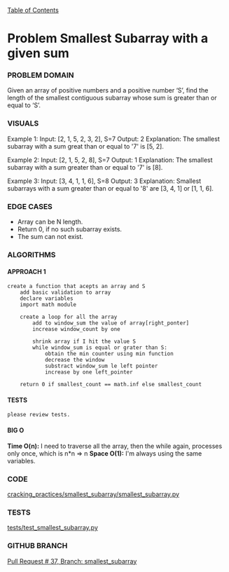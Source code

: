 [Table of Contents](../../README.md)


# Problem Smallest Subarray with a given sum

<!-- [Whiteboard approach](X) -->

### PROBLEM DOMAIN
Given an array of positive numbers and a positive number ‘S’, find the length of the smallest contiguous subarray whose sum is greater than or equal to ‘S’.

### VISUALS
Example 1:
Input: [2, 1, 5, 2, 3, 2], S=7
Output: 2
Explanation: The smallest subarray with a sum great than or equal to '7' is [5, 2].


Example 2:
Input: [2, 1, 5, 2, 8], S=7
Output: 1
Explanation: The smallest subarray with a sum greater than or equal to '7' is [8].


Example 3:
Input: [3, 4, 1, 1, 6], S=8
Output: 3
Explanation: Smallest subarrays with a sum greater than or equal to '8' are [3, 4, 1] or [1, 1, 6].

### EDGE CASES
- Array can be N length.
- Return 0, if no such subarray exists.
- The sum can not exist.

### ALGORITHMS

#### APPROACH 1
```
create a function that acepts an array and S
    add basic validation to array
    declare variables
    import math module

    create a loop for all the array
        add to window_sum the value of array[right_ponter]
        increase window_count by one

        shrink array if I hit the value S
        while window_sum is equal or grater than S:
            obtain the min counter using min function
            decrease the window
            substract window_sum le left pointer
            increase by one left_pointer

    return 0 if smallest_count == math.inf else smallest_count
```


#### TESTS
```
please review tests.
```


#### BIG O
**Time O(n):** I need to traverse all the array, then the while again, processes only once, which is n*n => n
**Space O(1):** I'm always using the same variables.

### CODE
[cracking_practices/smallest_subarray/smallest_subarray.py](smallest_subarray.py)


### TESTS
[tests/test_smallest_subarray.py](../../tests/test_smallest_subarray.py)

### GITHUB BRANCH

[Pull Request # 37, Branch: smallest_subarray](https://github.com/ilealm/cracking-practices/pull/37)
